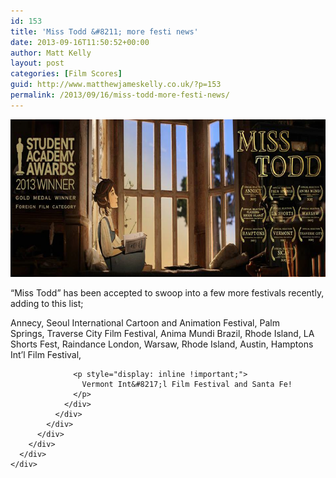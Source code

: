 ```yaml
---
id: 153
title: 'Miss Todd &#8211; more festi news'
date: 2013-09-16T11:50:52+00:00
author: Matt Kelly
layout: post
categories: [Film Scores]
guid: http://www.matthewjameskelly.co.uk/?p=153
permalink: /2013/09/16/miss-todd-more-festi-news/
---
```

[<img class="alignnone size-full wp-image-154" alt="miss T laurels" src="/mjkwp/wp-content/uploads/2013/09/miss-T-laurels.png" width="719" height="252" />](/mjkwp/wp-content/uploads/2013/09/miss-T-laurels.png) 

&#8220;Miss Todd&#8221; has been accepted to swoop into a few more festivals recently, adding to this list;

<div>
  <div>
    <div>
      <div>
        <div>
          <div>
            <div>
              <div>
                <div>
                  Annecy, Seoul International Cartoon and Animation Festival, Palm Springs, Traverse City Film Festival, Anima Mundi Brazil, Rhode Island, LA Shorts Fest, Raindance London, Warsaw, Rhode Island, Austin, Hamptons Int&#8217;l Film Festival,</p> 
                  
                  <p style="display: inline !important;">
                    Vermont Int&#8217;l Film Festival and Santa Fe!
                  </p>
                </div>
              </div>
            </div>
          </div>
        </div>
      </div>
    </div>
  </div>
</div>
